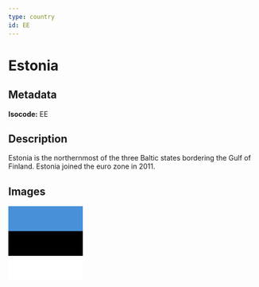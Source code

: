 ```yaml
---
type: country
id: EE
---
```


# Estonia

## Metadata

**Isocode:** EE

## Description

Estonia is the northernmost of the three Baltic states bordering the Gulf of Finland. Estonia joined the euro zone in 2011.

## Images

<img src="ee.webp" height="150" alt="Estonia">